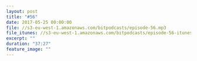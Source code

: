 ```yaml
---
layout: post
title: "#56"
date: 2017-05-25 00:00:00
file: //s3-eu-west-1.amazonaws.com/bitpodcasts/episode-56.mp3
file_itunes: //s3-eu-west-1.amazonaws.com/bitpodcasts/episode-56-itunes.m4a
excerpt: ""
duration: "37:27"
feature_image: ""
---
```

